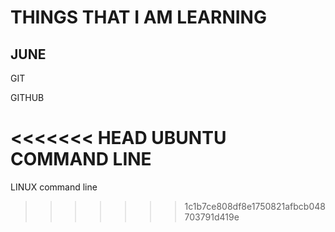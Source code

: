 # THINGS THAT I AM LEARNING

## JUNE
GIT

GITHUB

<<<<<<< HEAD
UBUNTU COMMAND LINE 
=======
LINUX command line 
>>>>>>> 1c1b7ce808df8e1750821afbcb048703791d419e
